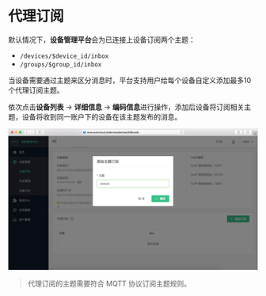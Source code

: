 # 代理订阅

默认情况下，**设备管理平台**会为已连接上设备订阅两个主题：
 - `/devices/$device_id/inbox`
 - `/groups/$group_id/inbox`
 

当设备需要通过主题来区分消息时，平台支持用户给每个设备自定义添加最多10个代理订阅主题。

依次点击**设备列表** -> **详细信息** -> **编码信息**进行操作，添加后设备将订阅相关主题，设备将收到同一账户下的设备在该主题发布的消息。

![](/assets/device_subscription.png)

> 代理订阅的主题需要符合 MQTT 协议订阅主题规则。